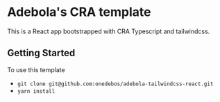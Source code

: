 # Adebola's CRA template

This is a React app bootstrapped with CRA Typescript and tailwindcss.

## Getting Started

To use this template

- `git clone git@github.com:onedebos/adebola-tailwindcss-react.git`
- `yarn install`
